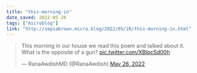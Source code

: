 ```yaml
---
title: "this-morning-in"
date_saved: 2022-05-26
tags: ["microblog"]
link: "http://sepiabrown.micro.blog/2022/05/26/this-morning-in.html"
---
```

<blockquote class="twitter-tweet"><p lang="en" dir="ltr">This morning in our house we read this poem and talked about it. <br>What is the opposite of a gun? <a href="https://t.co/XBIpcSd00h">pic.twitter.com/XBIpcSd00h</a></p>&mdash; RanaAwdishMD (@RanaAwdish) <a href="https://twitter.com/RanaAwdish/status/1529792059250561035?ref_src=twsrc%5Etfw">May 26, 2022</a></blockquote> <script async src="https://platform.twitter.com/widgets.js" charset="utf-8"></script>

